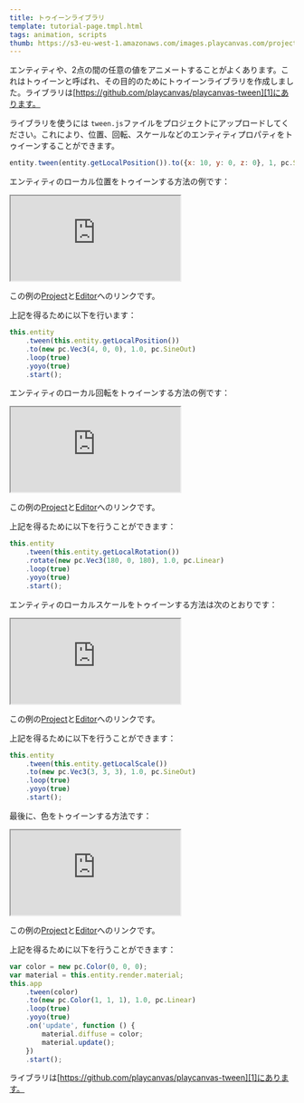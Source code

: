 ```yaml
---
title: トゥイーンライブラリ
template: tutorial-page.tmpl.html
tags: animation, scripts
thumb: https://s3-eu-west-1.amazonaws.com/images.playcanvas.com/projects/12/452634/BDFB7E-image-75.jpg
---
```


エンティティや、2点の間の任意の値をアニメートすることがよくあります。これはトゥイーンと呼ばれ、その目的のためにトゥイーンライブラリを作成しました。ライブラリは[https://github.com/playcanvas/playcanvas-tween][1]にあります。

ライブラリを使うには `tween.js`ファイルをプロジェクトにアップロードしてください。これにより、位置、回転、スケールなどのエンティティプロパティをトゥイーンすることができます。

```javascript
entity.tween(entity.getLocalPosition()).to({x: 10, y: 0, z: 0}, 1, pc.SineOut);
```

エンティティのローカル位置をトゥイーンする方法の例です：

<iframe src="https://playcanv.as/b/wEftzstB/"></iframe>

この例の[Project][2]と[Editor][3]へのリンクです。

上記を得るために以下を行います：

```javascript
this.entity
    .tween(this.entity.getLocalPosition())
    .to(new pc.Vec3(4, 0, 0), 1.0, pc.SineOut)
    .loop(true)
    .yoyo(true)
    .start();
```

エンティティのローカル回転をトゥイーンする方法の例です：

<iframe src="https://playcanv.as/b/H8553dGa/"></iframe>

この例の[Project][2]と[Editor][4]へのリンクです。

上記を得るために以下を行うことができます：

```javascript
this.entity
    .tween(this.entity.getLocalRotation())
    .rotate(new pc.Vec3(180, 0, 180), 1.0, pc.Linear)
    .loop(true)
    .yoyo(true)
    .start();
```

エンティティのローカルスケールをトゥイーンする方法は次のとおりです：

<iframe src="https://playcanv.as/b/ndTiHCpD/"></iframe>

この例の[Project][2]と[Editor][5]へのリンクです。

上記を得るために以下を行うことができます：

```javascript
this.entity
    .tween(this.entity.getLocalScale())
    .to(new pc.Vec3(3, 3, 3), 1.0, pc.SineOut)
    .loop(true)
    .yoyo(true)
    .start();
```

最後に、色をトゥイーンする方法です：

<iframe src="https://playcanv.as/b/aoRYsYrc/"></iframe>

この例の[Project][2]と[Editor][6]へのリンクです。

上記を得るために以下を行うことができます：

```javascript
var color = new pc.Color(0, 0, 0);
var material = this.entity.render.material;
this.app
    .tween(color)
    .to(new pc.Color(1, 1, 1), 1.0, pc.Linear)
    .loop(true)
    .yoyo(true)
    .on('update', function () {
        material.diffuse = color;
        material.update();
    })
    .start();
```

ライブラリは[https://github.com/playcanvas/playcanvas-tween][1]にあります。

[1]: https://github.com/playcanvas/playcanvas-tween
[2]: https://playcanvas.com/project/452634/overview/using-the-tween-library
[3]: https://playcanvas.com/editor/scene/491504
[4]: https://playcanvas.com/editor/scene/491558
[5]: https://playcanvas.com/editor/scene/491585
[6]: https://playcanvas.com/editor/scene/491559

